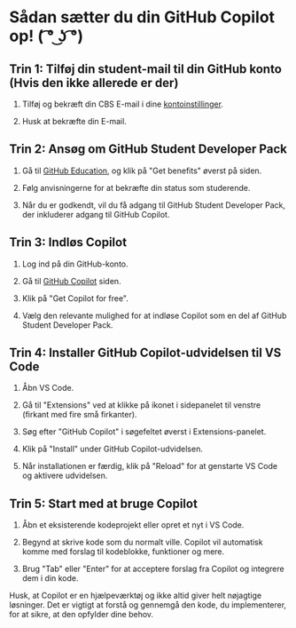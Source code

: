 # Sådan sætter du din GitHub Copilot op! ( ͡° ͜ʖ ͡°)

## Trin 1: Tilføj din student-mail til din GitHub konto (Hvis den ikke allerede er der)
1. Tilføj og bekræft din CBS E-mail i dine [kontoinstillinger](https://github.com/settings/emails).

2. Husk at bekræfte din E-mail.
## Trin 2: Ansøg om GitHub Student Developer Pack
1. Gå til [GitHub Education](https://education.github.com/), og klik på "Get benefits" øverst på siden.

2. Følg anvisningerne for at bekræfte din status som studerende.

3. Når du er godkendt, vil du få adgang til GitHub Student Developer Pack, der inkluderer adgang til GitHub Copilot.

## Trin 3: Indløs Copilot

1. Log ind på din GitHub-konto.

2. Gå til [GitHub Copilot](https://copilot.github.com/) siden.

3. Klik på "Get Copilot for free".

4. Vælg den relevante mulighed for at indløse Copilot som en del af GitHub Student Developer Pack.

## Trin 4: Installer GitHub Copilot-udvidelsen til VS Code

1. Åbn VS Code.

2. Gå til "Extensions" ved at klikke på ikonet i sidepanelet til venstre (firkant med fire små firkanter).

3. Søg efter "GitHub Copilot" i søgefeltet øverst i Extensions-panelet.

4. Klik på "Install" under GitHub Copilot-udvidelsen.

5. Når installationen er færdig, klik på "Reload" for at genstarte VS Code og aktivere udvidelsen.

## Trin 5: Start med at bruge Copilot

1. Åbn et eksisterende kodeprojekt eller opret et nyt i VS Code.

2. Begynd at skrive kode som du normalt ville. Copilot vil automatisk komme med forslag til kodeblokke, funktioner og mere.

3. Brug "Tab" eller "Enter" for at acceptere forslag fra Copilot og integrere dem i din kode.

Husk, at Copilot er en hjælpeværktøj og ikke altid giver helt nøjagtige løsninger. Det er vigtigt at forstå og gennemgå den kode, du implementerer, for at sikre, at den opfylder dine behov.

